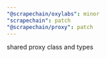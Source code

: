 ```yaml
---
"@scrapechain/oxylabs": minor
"scrapechain": patch
"@scrapechain/proxy": patch
---
```


shared proxy class and types
